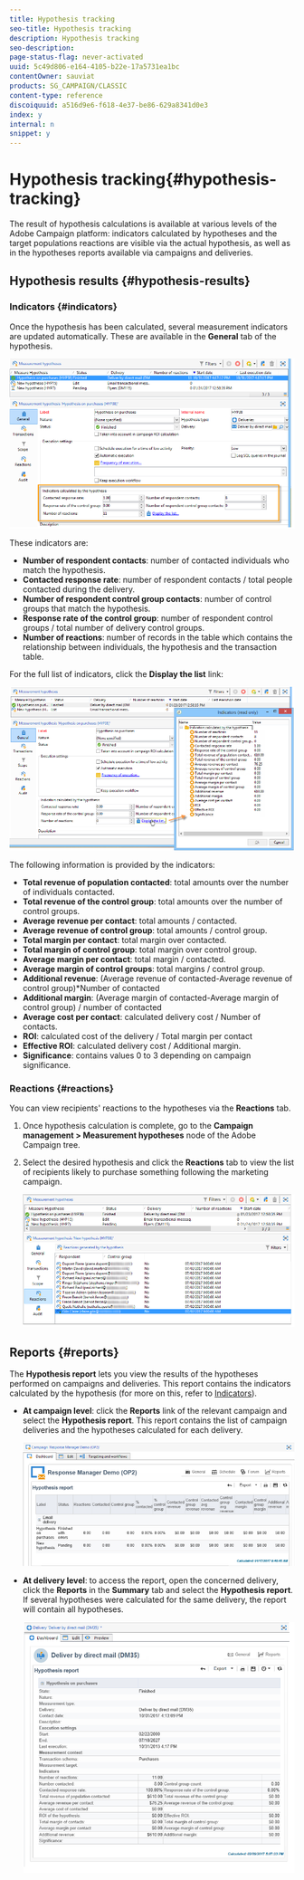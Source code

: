```yaml
---
title: Hypothesis tracking
seo-title: Hypothesis tracking
description: Hypothesis tracking
seo-description: 
page-status-flag: never-activated
uuid: 5c49d806-e164-4105-b22e-17a5731ea1bc
contentOwner: sauviat
products: SG_CAMPAIGN/CLASSIC
content-type: reference
discoiquuid: a516d9e6-f618-4e37-be86-629a8341d0e3
index: y
internal: n
snippet: y
---
```


# Hypothesis tracking{#hypothesis-tracking}

The result of hypothesis calculations is available at various levels of the Adobe Campaign platform: indicators calculated by hypotheses and the target populations reactions are visible via the actual hypothesis, as well as in the hypotheses reports available via campaigns and deliveries.

## Hypothesis results {#hypothesis-results}

### Indicators {#indicators}

Once the hypothesis has been calculated, several measurement indicators are updated automatically. These are available in the **General** tab of the hypothesis.

![](assets/response_hypothesis_delivery_example_010.png)

These indicators are:

* **Number of respondent contacts**: number of contacted individuals who match the hypothesis.
* **Contacted response rate**: number of respondent contacts / total people contacted during the delivery.
* **Number of respondent control group contacts**: number of control groups that match the hypothesis.
* **Response rate of the control group**: number of respondent control groups / total number of delivery control groups.
* **Number of reactions**: number of records in the table which contains the relationship between individuals, the hypothesis and the transaction table.

For the full list of indicators, click the **Display the list** link:

![](assets/response_hypothesis_indicators_002.png)

The following information is provided by the indicators:

* **Total revenue of population contacted**: total amounts over the number of individuals contacted.
* **Total revenue of the control group**: total amounts over the number of control groups.
* **Average revenue per contact**: total amounts / contacted.
* **Average revenue of control group**: total amounts / control group.
* **Total margin per contact**: total margin over contacted.
* **Total margin of control group**: total margin over control group.
* **Average margin per contact**: total margin / contacted.
* **Average margin of control groups**: total margins / control group.
* **Additional revenue**: (Average revenue of contacted-Average revenue of control group)&#42;Number of contacted
* **Additional margin**: (Average margin of contacted-Average margin of control group) / number of contacted
* **Average cost per contact**: calculated delivery cost / Number of contacts.
* **ROI**: calculated cost of the delivery / Total margin per contact
* **Effective ROI**: calculated delivery cost / Additional margin.
* **Significance**: contains values 0 to 3 depending on campaign significance.

### Reactions {#reactions}

You can view recipients' reactions to the hypotheses via the **Reactions** tab.

1. Once hypothesis calculation is complete, go to the **Campaign management > Measurement hypotheses** node of the Adobe Campaign tree.
1. Select the desired hypothesis and click the **Reactions** tab to view the list of recipients likely to purchase something following the marketing campaign.

   ![](assets/response_hypothesis_reactions_001.png)

## Reports {#reports}

The **Hypothesis report** lets you view the results of the hypotheses performed on campaigns and deliveries. This report contains the indicators calculated by the hypothesis (for more on this, refer to [Indicators](../../campaign/using/hypothesis-tracking.md#indicators)).

* **At campaign level**: click the **Reports** link of the relevant campaign and select the **Hypothesis report**. This report contains the list of campaign deliveries and the hypotheses calculated for each delivery. 

  ![](assets/response_hypothesis_campaign_report_001.png)

* **At delivery level**: to access the report, open the concerned delivery, click the **Reports** in the **Summary** tab and select the **Hypothesis report**. If several hypotheses were calculated for the same delivery, the report will contain all hypotheses.

  ![](assets/response_hypothesis_delivery_report_001.png)

